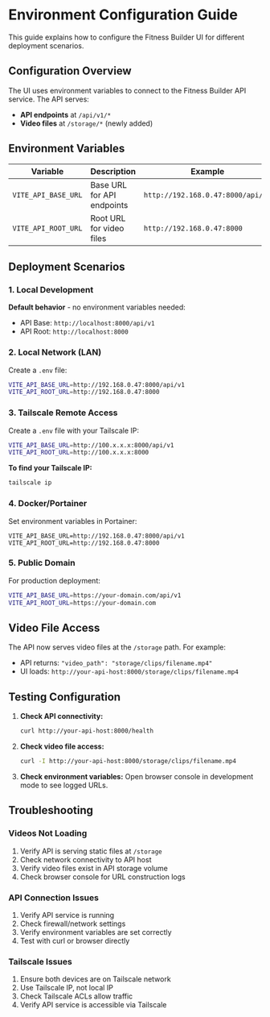 # Environment Configuration Guide

This guide explains how to configure the Fitness Builder UI for different deployment scenarios.

## Configuration Overview

The UI uses environment variables to connect to the Fitness Builder API service. The API serves:
- **API endpoints** at `/api/v1/*`
- **Video files** at `/storage/*` (newly added)

## Environment Variables

| Variable | Description | Example |
|----------|-------------|---------|
| `VITE_API_BASE_URL` | Base URL for API endpoints | `http://192.168.0.47:8000/api/v1` |
| `VITE_API_ROOT_URL` | Root URL for video files | `http://192.168.0.47:8000` |

## Deployment Scenarios

### 1. Local Development

**Default behavior** - no environment variables needed:
- API Base: `http://localhost:8000/api/v1`
- API Root: `http://localhost:8000`

### 2. Local Network (LAN)

Create a `.env` file:
```bash
VITE_API_BASE_URL=http://192.168.0.47:8000/api/v1
VITE_API_ROOT_URL=http://192.168.0.47:8000
```

### 3. Tailscale Remote Access

Create a `.env` file with your Tailscale IP:
```bash
VITE_API_BASE_URL=http://100.x.x.x:8000/api/v1
VITE_API_ROOT_URL=http://100.x.x.x:8000
```

**To find your Tailscale IP:**
```bash
tailscale ip
```

### 4. Docker/Portainer

Set environment variables in Portainer:
```
VITE_API_BASE_URL=http://192.168.0.47:8000/api/v1
VITE_API_ROOT_URL=http://192.168.0.47:8000
```

### 5. Public Domain

For production deployment:
```bash
VITE_API_BASE_URL=https://your-domain.com/api/v1
VITE_API_ROOT_URL=https://your-domain.com
```

## Video File Access

The API now serves video files at the `/storage` path. For example:
- API returns: `"video_path": "storage/clips/filename.mp4"`
- UI loads: `http://your-api-host:8000/storage/clips/filename.mp4`

## Testing Configuration

1. **Check API connectivity:**
   ```bash
   curl http://your-api-host:8000/health
   ```

2. **Check video file access:**
   ```bash
   curl -I http://your-api-host:8000/storage/clips/filename.mp4
   ```

3. **Check environment variables:**
   Open browser console in development mode to see logged URLs.

## Troubleshooting

### Videos Not Loading
1. Verify API is serving static files at `/storage`
2. Check network connectivity to API host
3. Verify video files exist in API storage volume
4. Check browser console for URL construction logs

### API Connection Issues
1. Verify API service is running
2. Check firewall/network settings
3. Verify environment variables are set correctly
4. Test with curl or browser directly

### Tailscale Issues
1. Ensure both devices are on Tailscale network
2. Use Tailscale IP, not local IP
3. Check Tailscale ACLs allow traffic
4. Verify API service is accessible via Tailscale 